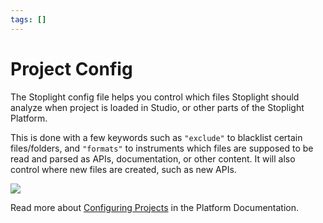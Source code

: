 ```yaml
---
tags: []
---
```


# Project Config

The Stoplight config file helps you control which files Stoplight should analyze when project is loaded in Studio, or other parts of the Stoplight Platform.

This is done with a few keywords such as `"exclude"` to blacklist certain files/folders, and `"formats"` to instruments which files are supposed to be read and parsed as APIs, documentation, or other content. It will also control where new files are created, such as new APIs.

![](../../assets/images/create-api-with-config.gif)

Read more about [Configuring Projects](https://meta.stoplight.io/docs/platform/2.-workspaces/c.config.md) in the Platform Documentation.
